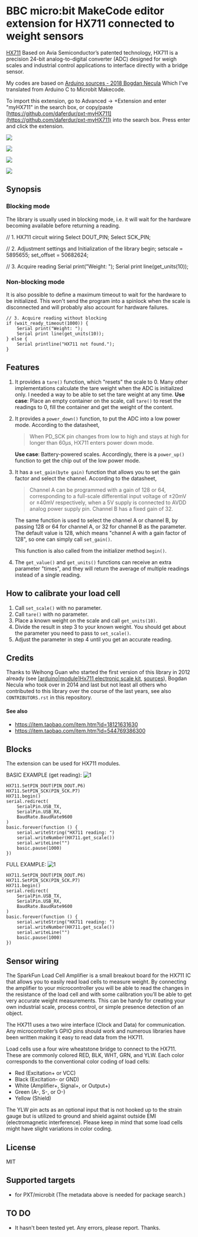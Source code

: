 # BBC micro:bit MakeCode editor extension for HX711 connected to weight sensors

[HX711](https://www.mouser.com/datasheet/2/813/hx711_english-1022875.pdf) Based on Avia Semiconductor’s patented technology, HX711 is a precision 24-bit analog-to-digital converter (ADC) designed for weigh scales and industrial control applications to interface directly with a bridge sensor. 

My codes are based on [Arduino sources - 2018 Bogdan Necula](https://github.com/bogde/HX711) Which I've translated from Arduino C to Microbit Makecode.

To import this extension, go to Advanced -> +Extension and enter "myHX711" in the search box, or copy/paste [https://github.com/daferdur/pxt-myHX711](https://github.com/daferdur/pxt-myHX711) into the search box. Press enter and click the extension.

![](HX711_module.jpg)

![](HX711_module2.jpg)

![](HX711_module3.jpg)

![](HX711_module4.jpg)

## Synopsis

### Blocking mode
The library is usually used in blocking mode, i.e. it will wait for the
hardware becoming available before returning a reading.

// 1. HX711 circuit wiring
Select DOUT_PIN;
Select SCK_PIN;

// 2. Adjustment settings and Initialization of the library
begin;
setscale = 5895655;
set_offset = 50682624;

// 3. Acquire reading
Serial print("Weight: ");
Serial print line(get_units(10));

### Non-blocking mode
It is also possible to define a maximum timeout to wait for the hardware
to be initialized. This won't send the program into a spinlock when the
scale is disconnected and will probably also account for hardware failures.
```
// 3. Acquire reading without blocking
if (wait_ready_timeout(1000)) {
    Serial print("Weight: ");
    Serial print line(get_units(10));
} else {
    Serial printline("HX711 not found.");
}
```

## Features
1. It provides a `tare()` function, which "resets" the scale to 0. Many other
   implementations calculate the tare weight when the ADC is initialized only.
   I needed a way to be able to set the tare weight at any time.
   **Use case**: Place an empty container on the scale, call `tare()` to reset
   the readings to 0, fill the container and get the weight of the content.

2. It provides a `power_down()` function, to put the ADC into a low power mode.
   According to the datasheet,
   > When PD_SCK pin changes from low to high and stays at high
   > for longer than 60μs, HX711 enters power down mode.

   **Use case**: Battery-powered scales. Accordingly, there is a `power_up()`
   function to get the chip out of the low power mode.

3. It has a `set_gain(byte gain)` function that allows you to set the gain factor
   and select the channel. According to the datasheet,
   > Channel A can be programmed with a gain of 128 or 64, corresponding to
   a full-scale differential input voltage of ±20mV or ±40mV respectively, when
   a 5V supply is connected to AVDD analog power supply pin. Channel B has
   a fixed gain of 32.

   The same function is used to select the channel A or channel B, by passing
   128 or 64 for channel A, or 32 for channel B as the parameter. The default
   value is 128, which means "channel A with a gain factor of 128", so one can
   simply call `set_gain()`.

   This function is also called from the initializer method `begin()`.

4. The `get_value()` and `get_units()` functions can receive an extra parameter "times",
   and they will return the average of multiple readings instead of a single reading.


## How to calibrate your load cell
1. Call `set_scale()` with no parameter.
2. Call `tare()` with no parameter.
3. Place a known weight on the scale and call `get_units(10)`.
4. Divide the result in step 3 to your known weight. You should
   get about the parameter you need to pass to `set_scale()`.
5. Adjust the parameter in step 4 until you get an accurate reading.


## Credits
Thanks to Weihong Guan who started the first version of this library in 2012
already (see [[arduino|module]Hx711 electronic scale kit](http://aguegu.net/?p=1327),
[sources](https://github.com/aguegu/ardulibs/tree/master/hx711)), Bogdan Necula
who took over in 2014 and last but not least all others who contributed to this
library over the course of the last years, see also `CONTRIBUTORS.rst` in this
repository.

#### See also
- https://item.taobao.com/item.htm?id=18121631630
- https://item.taobao.com/item.htm?id=544769386300


## Blocks

The extension can be used for HX711 modules.

BASIC EXAMPLE (get reading):
![1](basic_example.jpg)


```blocks
HX711.SetPIN_DOUT(PIN_DOUT.P6)
HX711.SetPIN_SCK(PIN_SCK.P7)
HX711.begin()
serial.redirect(
    SerialPin.USB_TX,
    SerialPin.USB_RX,
    BaudRate.BaudRate9600
)
basic.forever(function () {
    serial.writeString("HX711 reading: ")
    serial.writeNumber(HX711.get_scale())
    serial.writeLine("")
    basic.pause(1000)
})

```
FULL EXAMPLE:
![1](full_example.jpg)


```blocks
HX711.SetPIN_DOUT(PIN_DOUT.P6)
HX711.SetPIN_SCK(PIN_SCK.P7)
HX711.begin()
serial.redirect(
    SerialPin.USB_TX,
    SerialPin.USB_RX,
    BaudRate.BaudRate9600
)
basic.forever(function () {
    serial.writeString("HX711 reading: ")
    serial.writeNumber(HX711.get_scale())
    serial.writeLine("")
    basic.pause(1000)
})

```


## Sensor wiring

The SparkFun Load Cell Amplifier is a small breakout board for the HX711 IC that allows you to easily read load cells to measure weight. By connecting the amplifier to your microcontroller you will be able to read the changes in the resistance of the load cell and with some calibration you’ll be able to get very accurate weight measurements. This can be handy for creating your own industrial scale, process control, or simple presence detection of an object.

The HX711 uses a two wire interface (Clock and Data) for communication. Any microcontroller’s GPIO pins should work and numerous libraries have been written making it easy to read data from the HX711.

Load cells use a four wire wheatstone bridge to connect to the HX711. These are commonly colored RED, BLK, WHT, GRN, and YLW. Each color corresponds to the conventional color coding of load cells:

- Red (Excitation+ or VCC)
- Black (Excitation- or GND)
- White (Amplifier+, Signal+, or Output+)
- Green (A-, S-, or O-)
- Yellow (Shield)

The YLW pin acts as an optional input that is not hooked up to the strain gauge but is utilized to ground and shield against outside EMI (electromagnetic interference). Please keep in mind that some load cells might have slight variations in color coding.

## License

MIT

## Supported targets

* for PXT/microbit
(The metadata above is needed for package search.)

## TO DO

* It hasn't been tested yet.
Any errors, please report. Thanks.

